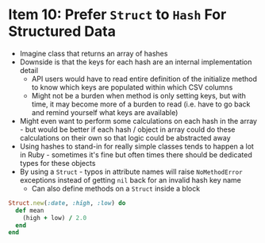 # Item 10: Prefer `Struct` to `Hash` For Structured Data

* Imagine class that returns an array of hashes
* Downside is that the keys for each hash are an internal implementation detail
  * API users would have to read entire definition of the initialize method to know which keys are populated within which CSV columns
  * Might not be a burden when method is only setting keys, but with time, it may become more of a burden to read (i.e. have to go back and remind yourself what keys are available)
* Might even want to perform some calculations on each hash in the array - but would be better if each hash / object in array could do these calculations on their own so that logic could be abstracted away
* Using hashes to stand-in for really simple classes tends to happen a lot in Ruby - sometimes it's fine but often times there should be dedicated types for these objects
* By using a `Struct` - typos in attribute names will raise `NoMethodError` exceptions instead of getting `nil` back for an invalid hash key name
  * Can also define methods on a `Struct` inside a block

```ruby
Struct.new(:date, :high, :low) do
  def mean
    (high + low) / 2.0
  end
end
```